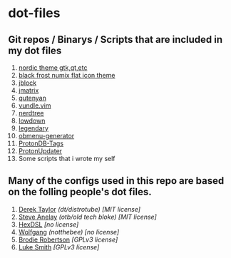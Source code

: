# dot-files
## Git repos / Binarys / Scripts that are included in my dot files
1. [nordic theme gtk,qt,etc](https://github.com/ohmyzsh/ohmyzsh)
2. [black frost numix flat icon theme](https://www.gnome-look.org/s/Gnome/p/1333828`)
4. [jblock](https://gitlab.com/jgkamat/jblock.git)
5. [jmatrix](https://gitlab.com/jgkamat/jmatrix.git)
6. [qutenyan](https://gitlab.com/jgkamat/qutenyan.git)
7. [vundle.vim](https://github.com/VundleVim/Vundle.vim.git)
8. [nerdtree](https://github.com/preservim/nerdtree.git)
10. [lowdown](https://kristaps.bsd.lv/lowdown/)
11. [legendary](https://github.com/derrod/legendary)
12. [obmenu-generator](https://github.com/trizen/obmenu-generator)
13. [ProtonDB-Tags](https://github.com/CorruptComputer/ProtonDB-Tags)
14. [ProtonUpdater](https://github.com/Termuellinator/ProtonUpdater)
15. Some scripts that i wrote my self

## Many of the configs used in this repo are based on the folling people's dot files.
1. [Derek Taylor](https://gitlab.com/dwt1/dotfiles.git) *(dt/distrotube) [MIT license]*
2. [Steve Anelay](https://gitlab.com/OldTechBloke/dotfiles.git) *(otb/old tech bloke) [MIT license]*
3. [HexDSL](https://git.hexdsl.co.uk/hexdsl/dots.git) *[no license]*
4. [Wolfgang](https://github.com/notthebee/dotfiles.git) *(notthebee) [no license]*
5. [Brodie Robertson](https://github.com/BrodieRobertson/dotfiles.git) *[GPLv3 license]*
6. [Luke Smith](https://github.com/LukeSmithxyz/voidrice.git) *[GPLv3 license]*
